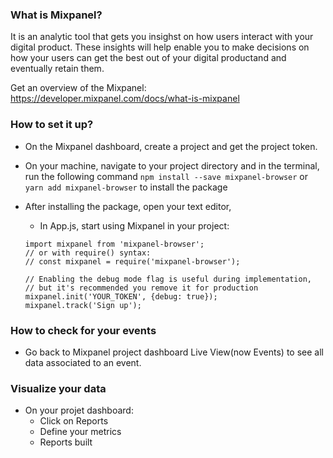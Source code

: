 ### What is Mixpanel?
It is an analytic tool that gets you insighst on how users interact with your digital product. These insights will help enable you to make decisions on how your users can get the best out of your digital productand and eventually retain them.

Get an overview of the Mixpanel: https://developer.mixpanel.com/docs/what-is-mixpanel 

### How to set it up?

- On the Mixpanel dashboard, create a project and get the project token.

- On your machine, navigate to your project directory and in the terminal, run the following command `npm install --save mixpanel-browser` or `yarn add mixpanel-browser` to install the package
- After installing the package, open your text editor,
    - In App.js, start using Mixpanel in your project:
    ``` 
    import mixpanel from 'mixpanel-browser';
    // or with require() syntax:
    // const mixpanel = require('mixpanel-browser');

    // Enabling the debug mode flag is useful during implementation,
    // but it's recommended you remove it for production
    mixpanel.init('YOUR_TOKEN', {debug: true}); 
    mixpanel.track('Sign up'); 
    ```

### How to check for your events
- Go back to Mixpanel project dashboard Live View(now Events) to see all data associated to an event.

### Visualize your data
- On your projet dashboard:
    - Click on Reports
    - Define your metrics
    - Reports built


